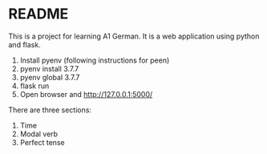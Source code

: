 # README #

This is a project for learning A1 German. It is a web application using python and flask.

1. Install pyenv (following instructions for peen)
2. pyenv install 3.7.7
3. pyenv global 3.7.7
4. flask run
5. Open browser and http://127.0.0.1:5000/

There are three sections: 
1. Time
2. Modal verb
3. Perfect tense
